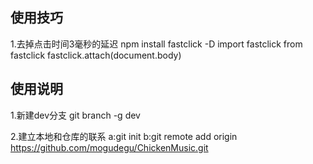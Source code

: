 <!-- mogudegu h59 -->
## 使用技巧

1.去掉点击时间3毫秒的延迟
    <!-- 安装 -->
    npm install fastclick -D
    <!-- 使用 -->
    import fastclick from fastclick
    fastclick.attach(document.body)


## 使用说明
1.新建dev分支
git branch -g dev


2.建立本地和仓库的联系
    a:git init
    b:git remote add origin https://github.com/mogudegu/ChickenMusic.git
